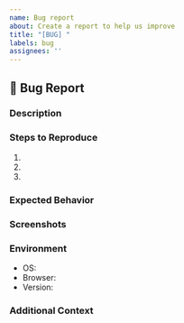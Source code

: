 ```yaml
---
name: Bug report
about: Create a report to help us improve
title: "[BUG] "
labels: bug
assignees: ''
---
```

## 🐛 Bug Report
### Description
<!-- 어떤 문제가 발생했는지 간략하게 설명해주세요. -->

### Steps to Reproduce
<!-- 발생한 문제를 재현하기 위한 단계별 과정을 작성해주세요. -->
1.
2.
3.

### Expected Behavior
<!-- 기대했던 올바른 동작을 설명해주세요. -->

### Screenshots
<!-- 문제가 발생한 부분을 보여주는 스크린샷이나 로그를 첨부해주세요. -->

### Environment
- OS: <!-- e.g., Windows 10, macOS 11.2 -->
- Browser: <!-- e.g., Chrome 90, Safari 14 -->
- Version: <!-- e.g., 1.0.0 -->

### Additional Context
<!-- 추가적인 내용이나 참고할만한 링크가 있다면 적어주세요. -->
